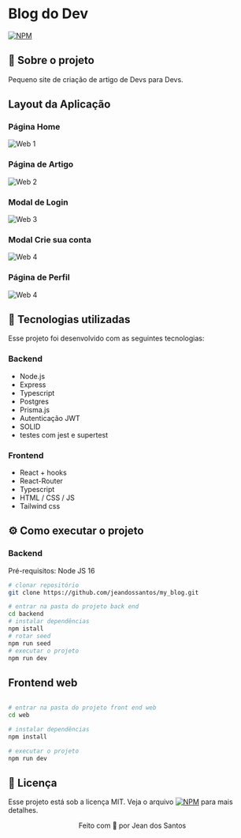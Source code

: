 # Blog do Dev

[![NPM](https://img.shields.io/npm/l/react)](https://github.com/jeandossantos/TodoList-TS/blob/master/LICENSE)

## 🏃‍ Sobre o projeto

Pequeno site de criação de artigo de Devs para Devs.

## Layout da Aplicação
### Página Home
![Web 1](https://github.com/jeandossantos/assets/blob/master/blogDoDev/Home.png)
### Página de Artigo
![Web 2](https://github.com/jeandossantos/assets/blob/master/blogDoDev/Article%20Page.png)
### Modal de Login
![Web 3](https://github.com/jeandossantos/assets/blob/master/blogDoDev/loginModal.png)
### Modal Crie sua conta
![Web 4](https://github.com/jeandossantos/assets/blob/master/blogDoDev/registerModal.png)
### Página de Perfil
![Web 4](https://github.com/jeandossantos/assets/blob/master/blogDoDev/Profile.png)


## 🧪 Tecnologias utilizadas

Esse projeto foi desenvolvido com as seguintes tecnologias:

### Backend

- Node.js
- Express
- Typescript
- Postgres
- Prisma.js
- Autenticação JWT
- SOLID
- testes com jest e supertest

### Frontend

- React + hooks
- React-Router
- Typescript
- HTML / CSS / JS
- Tailwind css

## ⚙️ Como executar o projeto

### Backend

Pré-requisitos: Node JS 16

```bash
# clonar repositório
git clone https://github.com/jeandossantos/my_blog.git

# entrar na pasta do projeto back end
cd backend
# instalar dependências
npm istall
# rotar seed
npm run seed
# executar o projeto
npm run dev
```

## Frontend web

```bash

# entrar na pasta do projeto front end web
cd web

# instalar dependências
npm install

# executar o projeto
npm run dev
```

## 📝 Licença

Esse projeto está sob a licença MIT. Veja o arquivo [![NPM](https://img.shields.io/npm/l/react)](https://github.com/jeandossantos/BlogDoDev/blob/master/LICENSE) para mais detalhes.

<p align="center">Feito com 💜 por Jean dos Santos</p>
